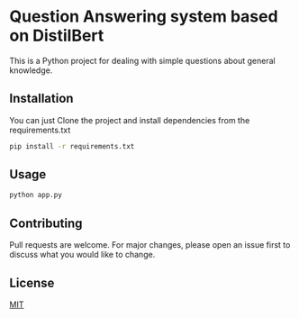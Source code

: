 # Question Answering system based on DistilBert 

This is a Python project for dealing with simple questions about general knowledge. 

## Installation

You can just Clone the project and install dependencies from the requirements.txt

```bash
pip install -r requirements.txt
```

## Usage

```python
python app.py
```

## Contributing
Pull requests are welcome. For major changes, please open an issue first to discuss what you would like to change.


## License
[MIT](https://choosealicense.com/licenses/mit/)
